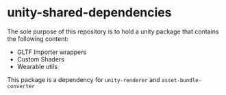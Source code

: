 # unity-shared-dependencies

The sole purpose of this repository is to hold a unity package that contains the following content:

- GLTF Importer wrappers
- Custom Shaders
- Wearable utils

This package is a dependency for `unity-renderer` and `asset-bundle-converter`
